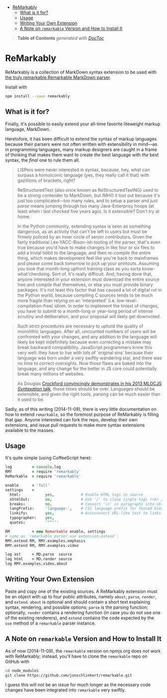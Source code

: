 

- [ReMarkably](#remarkably)
	- [What is it for?](#what-is-it-for)
	- [Usage](#usage)
	- [Writing Your Own Extension](#writing-your-own-extension)
	- [A Note on `remarkable` Version and How to Install It](#a-note-on-remarkable-version-and-how-to-install-it)

> **Table of Contents**  *generated with [DocToc](http://doctoc.herokuapp.com/)*


# ReMarkably

ReMarkably is a collection of MarkDown syntax extension to be used with [the truly remarkable Remarkable
MarkDown parser](https://github.com/jonschlinkert/remarkable).

Install with

```bash
npm install --save remarkably
```

## What is it for?

Finally, it's possible to easily extend your all-time favorite liteweight markup language, MarkDown.

Heretofore, it has been difficult to extend the syntax of markup languages because their parsers were not
often written with extensibility in mind—as in programming languages, many markup designers are caught in
a frame of thinking that makes them want to create *the* best language with *the* best syntax, the *final*
one to rule them all.

> LISPers were never interested in syntax, because, hey, what can surpass a homoiconic language (yes, they
> really call it that) with gazillions of brackets, right?
>
> ReStructuredText (also once known as ReStructuredTextNG) used to be a strong contender to MarkDown, but
> IMHO it lost out because it's just too complicated—too many rules, and to setup a parser and *just parse*
> means jumping through too many Java-Enterprisy hoops (at least when i last checked five years ago). Is it
> extensible? Don't try at home.
>
> In the Python community, extending syntax is seen as something dangerous, as an activity that can't be left to users
> but must be firmely policed by an inner circle of senior contributors. Given
> the fairly traditional Lex-YACC-Bison-ish tooling of the parser, that's even true because you'd have to
> make changes in like
> four or six files to add a trivial tidbit to the language, and then re-compile the entire
> thing, which makes development feel like you're back to mainframes and please come back tomorrow to pick up
> your printouts. Assuming you took that month-long upfront training class so you sorta know-what'cherdoing.
> Sort of. It's really difficult. And, having done that, anyone interested in your extension must download
> the entire source tree and compile that themselves, or else you must provide binary packages. It's not
> least this factor that has caused a lot of digital rot in the Python world, because compiling C sources
> tends to be much more fragile than relying on an 'interpreted' (i.e. low-level-compilation-free) idiom.
> In order to implement the tiniest of changes, you have to submit to a month-long or year-long period of
> intense scrutiny and deliberation, and your proposal will likely get downvoted.

> Such strict procedures are
> necessary to uphold the quality of monolithic languages. After all, uncounted numbers of users will be confronted
> with your changes, and any addition to the language will likely be kept indefinitely because even correcting
> a mistake may break backward compatibility. JavaScript programmers know this very well: they have to live
> with lots of 'original sins' because their language was born under a very swiftly wandering star, and
> there was no time to correct oversights. Now those flaws are baked into the language, and any change for the
> better in JS core could potentially break many millions of websites.
>
> As Douglas [Crockford convincingly demonstrates in his 2013 MLOCJS *Syntaxation*
> talk](https://www.youtube.com/watch?v=9e_oEE72d3U), those times should be over. Languages should be
> extensible, and given the right tools, parsing can be much easier than it used to be.

Sadly, as of this writing (2014-11-09), there is very little documentation on how to extend `remarkable`, so
the foremost purpose of ReMarkably is filling that gap. Anyone interested can fork the repo, develop their
own extensions, and issue pull requests to make more syntax extensions available to the masses.

## Usage

It's quite simple (using CoffeeScript here):

```coffee
log         = console.log
RMY         = require 'remarkably'
ReMarkable  = require 'remarkable'

enable      = 'full'
settings    =
  html:           yes,            # Enable HTML tags in source
  xhtmlOut:       no,             # Use '/' to close single tags (<br />)
  breaks:         no,             # Convert '\n' in paragraphs into <br>
  langPrefix:     'language-',    # CSS language prefix for fenced blocks
  linkify:        yes,            # Autoconvert URL-like text to links
  typographer:    yes,
  quotes:         '“”‘’'

RM          = new Remarkable enable, settings
# same as `remarkable_parser.use extension.extend`:
RMY.extend RM, RMY.examples.emphasis
RMY.extend RM, RMY.examples.video

log ast     = MD.parse  source
log html    = MD.render source
log RMY.examples.video.about
```

## Writing Your Own Extension

Paste and copy one of the existing sources. A ReMarkably extension must be an object with up to four
public attributes, namely `about`, `parse`, `render`, and `extend`. `about` is optional and should
contain a short text explaining syntax, rendering, and possible options; `parse` is the parsing function;
optionally, `render` contains a rendering function (in case you do not use one of the existing renderers),
and `extend` contains the code expected by the `use` method of a `remarkable` parser instance.


## A Note on `remarkable` Version and How to Install It

As of now (2014-11-09), the `remarkable` version on npmjs.org does *not* work with ReMarkably; instead,
you'll have to clone the `remarkable` repo on GitHub with

```bash
cd node_modules
git clone https://github.com/jonschlinkert/remarkable.git
```

I guess this will not be an issue for much longer as the necessary code changes have been integrated into
`remarkable` very swiftly.





